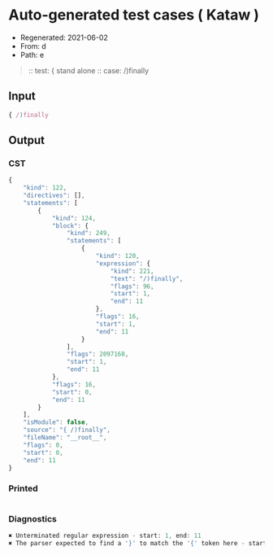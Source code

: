 # Auto-generated test cases ( Kataw )
- Regenerated: 2021-06-02
- From: d
- Path: e
> :: test: { stand alone
> :: case: /)finally
## Input

`````js
{ /)finally
`````
## Output

### CST

```javascript
{
    "kind": 122,
    "directives": [],
    "statements": [
        {
            "kind": 124,
            "block": {
                "kind": 249,
                "statements": [
                    {
                        "kind": 120,
                        "expression": {
                            "kind": 221,
                            "text": "/)finally",
                            "flags": 96,
                            "start": 1,
                            "end": 11
                        },
                        "flags": 16,
                        "start": 1,
                        "end": 11
                    }
                ],
                "flags": 2097168,
                "start": 1,
                "end": 11
            },
            "flags": 16,
            "start": 0,
            "end": 11
        }
    ],
    "isModule": false,
    "source": "{ /)finally",
    "fileName": "__root__",
    "flags": 0,
    "start": 0,
    "end": 11
}
```

### Printed

```javascript

```

### Diagnostics

```javascript
✖ Unterminated regular expression - start: 1, end: 11
✖ The parser expected to find a '}' to match the '{' token here - start: 11, end: 11

```

